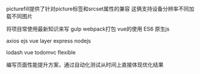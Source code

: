 

picturefill提供了针对picture标签和srcset属性的兼容 这俩支持设备分辨率不同加载不同图片



将项目常使用最新知识来写 
gulp webpack打包 vue的使用 ES6  原生js 

axios
ejs
vue 
layer
express nodejs

lodash
vue todomvc
flexible



编写页面性能提升方案，通过自动化测试从时间上直接体现优化结果
